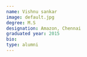 ```yaml
---
name: Vishnu sankar
image: default.jpg
degree: M.S
designation: Amazon, Chennai
graduated year: 2015
bio:
type: alumni
---
```

